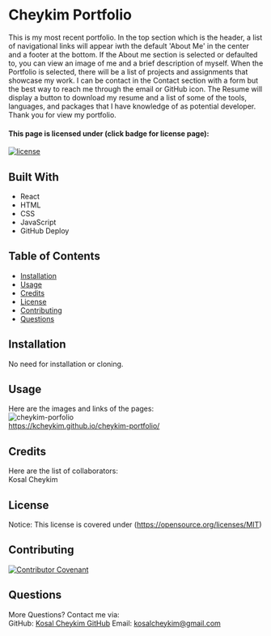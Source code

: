 # Cheykim Portfolio

This is my most recent portfolio. In the top section which is the header, a list of navigational links will appear iwth the default 'About Me' in the center and a footer at the bottom. If the About me section is selected or defaulted to, you can view an image of me and a brief description of myself. When the Portfolio is selected, there will be a list of projects and assignments that showcase my work. I can be contact in the Contact section with a form but the best way to reach me through the email or GitHub icon. The Resume will display a button to download my resume and a list of some of the tools, languages, and packages that I have knowledge of as potential developer. Thank you for view my portfolio.
#### This page is licensed under (click badge for license page): 
[![license](https://img.shields.io/badge/License-MIT-yellow.svg)](https://opensource.org/licenses/MIT)

## Built With
* React
* HTML
* CSS
* JavaScript
* GitHub Deploy


## Table of Contents
* [Installation](#installation)
* [Usage](#usage)
* [Credits](#credits)
* [License](#license) 
* [Contributing](#contributing) 
* [Questions](#questions)

## Installation
No need for installation or cloning.

## Usage
Here are the images and links of the pages: <br />
![cheykim-porfolio](/src/assets/images/cheykim-portfolio.png?raw=true)<br />
https://kcheykim.github.io/cheykim-portfolio/

## Credits
Here are the list of collaborators:  
Kosal Cheykim

## License
Notice: This license is covered under (https://opensource.org/licenses/MIT)

## Contributing
[![Contributor Covenant](https://img.shields.io/badge/Contributor%20Covenant-2.1-4baaaa.svg)](code_of_conduct.md)

## Questions
More Questions? Contact me via:  
GitHub: [Kosal Cheykim GitHub](https://github.com/kcheykim) 
Email: [kosalcheykim@gmail.com](mailto:kosalcheykim@gmail.com)
